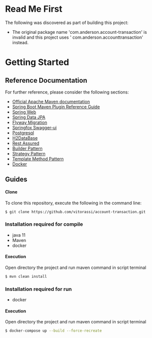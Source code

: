 # Read Me First

The following was discovered as part of building this project:

* The original package name 'com.anderson.account-transaction' is invalid and this project uses '
  com.anderson.accounttransaction' instead.

# Getting Started

## Reference Documentation

For further reference, please consider the following sections:

* [Official Apache Maven documentation](https://maven.apache.org/guides/index.html)
* [Spring Boot Maven Plugin Reference Guide](https://docs.spring.io/spring-boot/docs/2.6.6/maven-plugin/reference/html/)
* [Spring Web](https://docs.spring.io/spring-boot/docs/2.6.6/reference/htmlsingle/#boot-features-developing-web-applications)
* [Spring Data JPA](https://docs.spring.io/spring-boot/docs/2.6.6/reference/htmlsingle/#boot-features-jpa-and-spring-data)
* [Flyway Migration](https://docs.spring.io/spring-boot/docs/2.6.6/reference/htmlsingle/#howto-execute-flyway-database-migrations-on-startup)
* [Springfox Swagger-ui](https://springfox.github.io/springfox/docs/current/)
* [Postgresql](https://www.postgresql.org/docs/)
* [H2DataBase](https://www.h2database.com/html/main.html)
* [Rest Assured](https://github.com/rest-assured/rest-assured/wiki/GettingStarted)
* [Builder Pattern](https://refactoring.guru/design-patterns/builder)
* [Strategy Pattern](https://refactoring.guru/design-patterns/strategy)
* [Template Method Pattern](https://refactoring.guru/design-patterns/template-method)
* [Docker](https://docs.docker.com/)


## Guides


#### Clone
To clone this repository, execute the following in the command line:
```bash
$ git clone https://github.com/vitorassi/account-transaction.git
```

### Installation required for compile
* java 11
* Maven
* docker

#### Execution 

Open directory the project and run maven command in script terminal

```bash
$ mvn clean install
```

### Installation required for run

* docker

#### Execution
Open directory the project and run maven command in script terminal

```bash
$ docker-compose up --build --force-recreate
```
